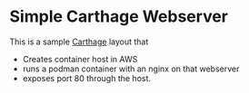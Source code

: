 # Simple Carthage Webserver

This is a sample [Carthage](https://github.com/hadron/carthage) layout that

* Creates  container host in AWS
* runs a podman container with an nginx on that webserver
* exposes port 80 through the host.


